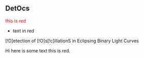 ## DetOcs

<span style="color: red">this is red</span>

- text in red
  
[!D]etection of [!O]s[!c]illationS in Eclipsing Binary Light Curves

<p>Hi here is some text <span>this is red</span>.</p>


